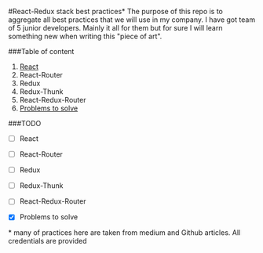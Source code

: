 #React-Redux stack best practices*
The purpose of this repo is to aggregate all best practices that we will use in my company. I have got team of 5 junior developers. Mainly it all for them but for sure I will learn something new when writing this "piece of art".
 

###Table of content
 1. [React](./react.md)
 2. React-Router
 3. Redux
 4. Redux-Thunk
 5. React-Redux-Router 
 6. [Problems to solve](./problems-to-solve.md)
 
###TODO
 * [ ] React
 * [ ] React-Router
 * [ ] Redux
 * [ ] Redux-Thunk
 * [ ] React-Redux-Router 
 * [x] Problems to solve
 
 
\* many of practices here are taken from medium and Github articles. All credentials are provided
 
